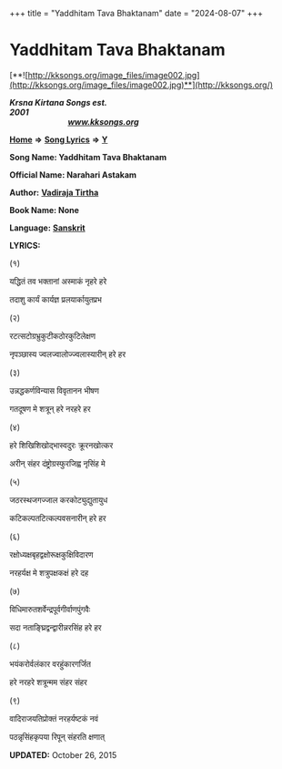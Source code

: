 +++
title = "Yaddhitam Tava Bhaktanam"
date = "2024-08-07"
+++

# Yaddhitam Tava Bhaktanam
[**![http://kksongs.org/image_files/image002.jpg](http://kksongs.org/image_files/image002.jpg)**](http://kksongs.org/)

**_Krsna Kirtana Songs est. 2001_**                                                                                                                                                 **_www.kksongs.org_**

[**Home**](http://kksongs.org/) **⇒** [**Song Lyrics**](http://kksongs.org/lyrics.html) **⇒** [**Y**](http://kksongs.org/songs/song_y.html)

**Song Name: Yaddhitam Tava Bhaktanam**

**Official Name: Narahari Astakam**

**Author:** [**Vadiraja Tirtha**](http://kksongs.org/authors/list/vadiraja_tirtha.html)

**Book Name: None**

**Language:** [**Sanskrit**](http://kksongs.org/language/list/sanskrit.html)

**LYRICS:**

(१)

यद्धितं तव भक्तानां अस्माकं नृहरे हरे

तदाशु कार्यं कार्यज्ञ प्रलयार्कायुतप्रभ 

(२)

रटत्सटोग्रभ्रुकुटीकठोरकुटिलेक्षण

नृपञ्छास्य ज्वलज्वालोज्ज्वलास्यारीन् हरे हर  

(३)

उन्नद्धकर्णविन्यास विवृतानन भीषण 

गतदूषण मे शत्रून् हरे नरहरे हर  

(४)

हरे शिखिशिखोद्भास्वदुरः क्रूरनखोत्कर

अरीन् संहर दंष्ट्रोग्रस्फुरजिह्व नृसिंह मे   

(५)

जठरस्थजगज्जाल करकोट्युद्युतायुध

कटिकल्पतटित्कल्पवसनारीन् हरे हर  

(६)

रक्षोध्यक्षबृहद्वक्षोरूक्षकुक्षिविदारण

नरहर्यक्ष मे शत्रुपक्षकक्षं हरे दह  

(७)

विधिमारुतशर्वेन्द्रपूर्वगीर्वाणपुंगवैः

सदा नताङ्घ्रिद्वन्द्वारीन्नरसिंह हरे हर  

(८)

भयंकरोर्वलंकार वरहुंकारगर्जित

हरे नरहरे शत्रून्मम संहर संहर  

(९)

वादिराजयतिप्रोक्तं नरहर्यष्टकं नवं

पठन्नृसिंहकृपया रिपून् संहरति क्षणात्

**UPDATED:** October 26, 2015